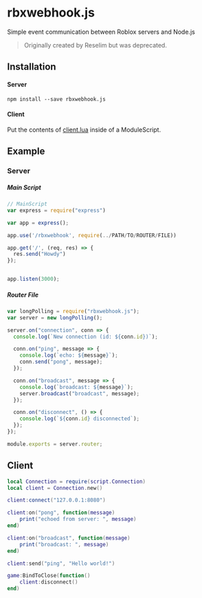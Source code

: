 # rbxwebhook.js

Simple event communication between Roblox servers and Node.js

> Originally created by Reselim but was deprecated.

## Installation

#### Server

```
npm install --save rbxwebhook.js
```

#### Client

Put the contents of [client.lua](https://github.com/uhteddy/rbxwebhook.js/blob/master/client.lua) inside of a ModuleScript.

## Example

### Server

##### Main Script

```js
// MainScript
var express = require("express")

var app = express();

app.use('/rbxwebhook', require(../PATH/TO/ROUTER/FILE))

app.get('/', (req, res) => {
  res.send("Howdy")
});


app.listen(3000);
```

##### Router File

```js
var longPolling = require("rbxwebhook.js");
var server = new longPolling();

server.on("connection", conn => {
  console.log(`New connection (id: ${conn.id})`);

  conn.on("ping", message => {
    console.log(`echo: ${message}`);
    conn.send("pong", message);
  });

  conn.on("broadcast", message => {
    console.log(`broadcast: ${message}`);
    server.broadcast("broadcast", message);
  });

  conn.on("disconnect", () => {
    console.log(`${conn.id} disconnected`);
  });
});

module.exports = server.router;
```

## Client

```lua
local Connection = require(script.Connection)
local client = Connection.new()

client:connect("127.0.0.1:8080")

client:on("pong", function(message)
	print("echoed from server: ", message)
end)

client:on("broadcast", function(message)
	print("broadcast: ", message)
end)

client:send("ping", "Hello world!")

game:BindToClose(function()
	client:disconnect()
end)
```
